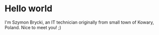 # Hello world

I'm Szymon Brycki, an IT technician originally from small town of Kowary, Poland. Nice to meet you! ;)
